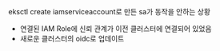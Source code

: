 eksctl create iamserviceaccount로 만든 sa가 동작을 안하는 상황
- 연결된 IAM Role에 신뢰 관계가 이전 클러스터에 연결되어 있었음
- 새로운 클러스터의 oidc로 업데이트